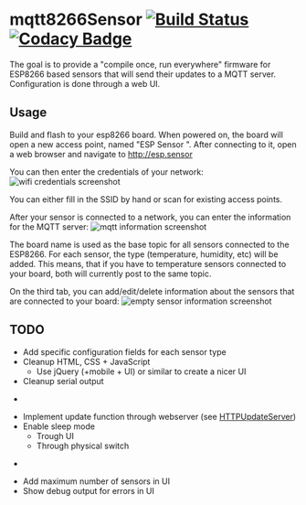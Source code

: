 # mqtt8266Sensor [![Build Status](https://travis-ci.org/SveLil/mqtt8266Sensor.svg?branch=master)](https://travis-ci.org/SveLil/mqtt8266Sensor) [![Codacy Badge](https://api.codacy.com/project/badge/Grade/0e9e407daa7a449e8e44a02a3651f225)](https://www.codacy.com/app/SveLil/mqtt8266Sensor?utm_source=github.com&utm_medium=referral&utm_content=SveLil/mqtt8266Sensor&utm_campaign=badger)

The goal is to provide a "compile once, run everywhere" firmware for ESP8266 based sensors that will send their updates to a MQTT server. Configuration is done through a web UI.

## Usage

Build and flash to your esp8266 board. When powered on, the board will open a new access point, named "ESP Sensor <ChipId>". After connecting to it, open a web browser and navigate to http://esp.sensor

You can then enter the credentials of your network:
![wifi credentials screenshot](https://github.com/SveLil/mqtt8266Sensor/raw/master/doc/wifi.png "wifi credentials Screenshot")

You can either fill in the SSID by hand or scan for existing access points.

After your sensor is connected to a network, you can enter the information for the MQTT server:
![mqtt information screenshot](https://github.com/SveLil/mqtt8266Sensor/raw/master/doc/mqtt.png "mqtt information")

The board name is used as the base topic for all sensors connected to the ESP8266. For each sensor, the type (temperature, humidity, etc) will be added. This means, that if you have to temperature sensors connected to your board, both will currently post to the same topic.

On the third tab, you can add/edit/delete information about the sensors that are connected to your board:
![empty sensor information screenshot](https://github.com/SveLil/mqtt8266Sensor/raw/master/doc/sensor_empty.png "empty sensor information information")

## TODO
* Add specific configuration fields for each sensor type
* Cleanup HTML, CSS + JavaScript
  * Use jQuery (+mobile + UI) or similar to create a nicer UI
* Cleanup serial output
* ~~~Handle 'undefined' configuration options on the front end correctly, instead of displaying 'undefined'~~~
* Implement update function through webserver (see [HTTPUpdateServer](https://github.com/esp8266/Arduino/blob/master/libraries/ESP8266HTTPUpdateServer/src/ESP8266HTTPUpdateServer.cpp))
* Enable sleep mode
  * Trough UI
  * Through physical switch
* ~~~Add physical reset button~~~ (if D7 is LOW on startup, config will be reset)
* Add maximum number of sensors in UI
* Show debug output for errors in UI

